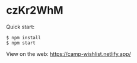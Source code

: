 # czKr2WhM

Quick start:

```
$ npm install
$ npm start
````

View on the web:
https://camp-wishlist.netlify.app/
